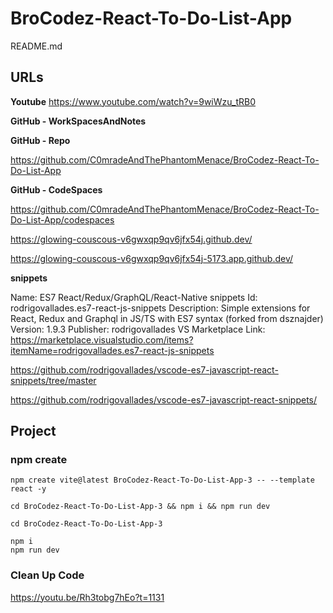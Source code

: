 # BroCodez-React-To-Do-List-App

README.md

## URLs

**Youtube**
https://www.youtube.com/watch?v=9wiWzu_tRB0

**GitHub - WorkSpacesAndNotes**

**GitHub - Repo**

https://github.com/C0mradeAndThePhantomMenace/BroCodez-React-To-Do-List-App

**GitHub - CodeSpaces**

https://github.com/C0mradeAndThePhantomMenace/BroCodez-React-To-Do-List-App/codespaces

https://glowing-couscous-v6gwxqp9qv6jfx54j.github.dev/

https://glowing-couscous-v6gwxqp9qv6jfx54j-5173.app.github.dev/

**snippets**

Name: ES7 React/Redux/GraphQL/React-Native snippets
Id: rodrigovallades.es7-react-js-snippets
Description: Simple extensions for React, Redux and Graphql in JS/TS with ES7 syntax (forked from dsznajder)
Version: 1.9.3
Publisher: rodrigovallades
VS Marketplace Link: https://marketplace.visualstudio.com/items?itemName=rodrigovallades.es7-react-js-snippets

https://github.com/rodrigovallades/vscode-es7-javascript-react-snippets/tree/master

https://github.com/rodrigovallades/vscode-es7-javascript-react-snippets/

## Project

### npm create

```
npm create vite@latest BroCodez-React-To-Do-List-App-3 -- --template react -y

cd BroCodez-React-To-Do-List-App-3 && npm i && npm run dev

cd BroCodez-React-To-Do-List-App-3

npm i
npm run dev
```

### Clean Up Code

https://youtu.be/Rh3tobg7hEo?t=1131
